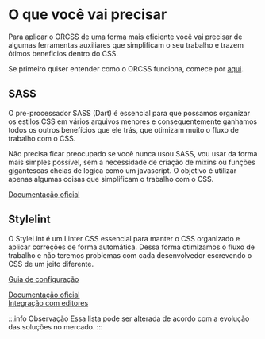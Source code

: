 # O que você vai precisar
Para aplicar o ORCSS de uma forma mais eficiente você vai precisar de algumas ferramentas auxiliares que simplificam o seu trabalho e trazem ótimos beneficios dentro do CSS.

Se primeiro quiser entender como o ORCSS funciona, comece por [aqui](../categorization/index.md).

## SASS
O pre-processador SASS (Dart) é essencial para que possamos organizar os estilos CSS em vários arquivos menores e consequentemente ganhamos todos os outros benefícios que ele trás, que otimizam muito o fluxo de trabalho com o CSS. 

Não precisa ficar preocupado se você nunca usou SASS, vou usar da forma mais simples possível, sem a necessidade de criação de mixins ou funções gigantescas cheias de logica como um javascript. O objetivo é utilizar apenas algumas coisas que simplificam o trabalho com o CSS.

[Documentação oficial](https://sass-lang.com/dart-sass)

## Stylelint
O StyleLint é um Linter CSS essencial para manter o CSS organizado e aplicar correções de forma automática. Dessa forma otimizamos o fluxo de trabalho e não teremos problemas com cada desenvolvedor escrevendo o CSS de um jeito diferente.

[Guia de configuração](../settings/stylelint.md)

[Documentação oficial](https://stylelint.io/)\
[Integração com editores](https://stylelint.io/user-guide/integrations/editor)

:::info Observação
Essa lista pode ser alterada de acordo com a evolução das soluções no mercado.
:::